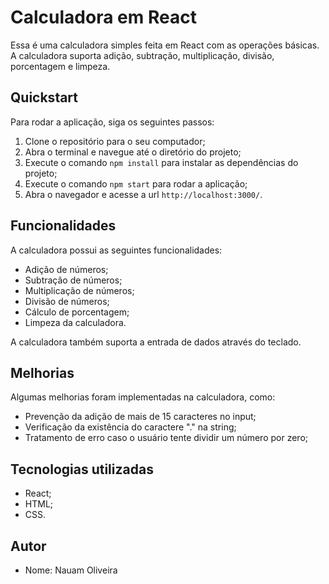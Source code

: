 Calculadora em React
====================

Essa é uma calculadora simples feita em React com as operações básicas. A calculadora suporta adição, subtração, multiplicação, divisão, porcentagem e limpeza.

Quickstart
----------

Para rodar a aplicação, siga os seguintes passos:

1.  Clone o repositório para o seu computador;
2.  Abra o terminal e navegue até o diretório do projeto;
3.  Execute o comando `npm install` para instalar as dependências do projeto;
4.  Execute o comando `npm start` para rodar a aplicação;
5.  Abra o navegador e acesse a url `http://localhost:3000/`.

Funcionalidades
---------------

A calculadora possui as seguintes funcionalidades:

*   Adição de números;
*   Subtração de números;
*   Multiplicação de números;
*   Divisão de números;
*   Cálculo de porcentagem;
*   Limpeza da calculadora.

A calculadora também suporta a entrada de dados através do teclado.

Melhorias
---------

Algumas melhorias foram implementadas na calculadora, como:

*   Prevenção da adição de mais de 15 caracteres no input;
*   Verificação da existência do caractere "." na string;
*   Tratamento de erro caso o usuário tente dividir um número por zero;

Tecnologias utilizadas
----------------------

*   React;
*   HTML;
*   CSS.

Autor
-----

*   Nome: Nauam Oliveira